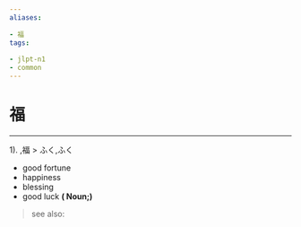 ```yaml
---
aliases:
    
- 福
tags:
    
- jlpt-n1
- common
---
```


# 福
---
1).
,福 > ふく,ふく

- good fortune
- happiness
- blessing
- good luck
**( Noun;)**
> see also: 
            